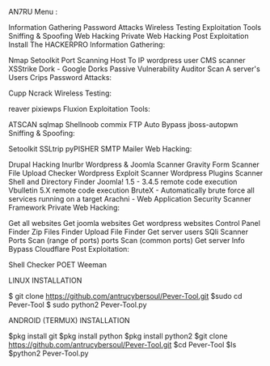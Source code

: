 AN7RU Menu :

Information Gathering
Password Attacks
Wireless Testing
Exploitation Tools
Sniffing & Spoofing
Web Hacking
Private Web Hacking
Post Exploitation
Install The HACKERPRO
Information Gathering:

Nmap
Setoolkit
Port Scanning
Host To IP
wordpress user
CMS scanner
XSStrike
Dork - Google Dorks Passive Vulnerability Auditor
Scan A server's Users
Crips
Password Attacks:

Cupp
Ncrack
Wireless Testing:

reaver
pixiewps
Fluxion
Exploitation Tools:

ATSCAN
sqlmap
Shellnoob
commix
FTP Auto Bypass
jboss-autopwn
Sniffing & Spoofing:

Setoolkit
SSLtrip
pyPISHER
SMTP Mailer
Web Hacking:

Drupal Hacking
Inurlbr
Wordpress & Joomla Scanner
Gravity Form Scanner
File Upload Checker
Wordpress Exploit Scanner
Wordpress Plugins Scanner
Shell and Directory Finder
Joomla! 1.5 - 3.4.5 remote code execution
Vbulletin 5.X remote code execution
BruteX - Automatically brute force all services running on a target
Arachni - Web Application Security Scanner Framework
Private Web Hacking:

Get all websites
Get joomla websites
Get wordpress websites
Control Panel Finder
Zip Files Finder
Upload File Finder
Get server users
SQli Scanner
Ports Scan (range of ports)
ports Scan (common ports)
Get server Info
Bypass Cloudflare
Post Exploitation:

Shell Checker
POET
Weeman


LINUX INSTALLATION

$ git clone https://github.com/antrucybersoul/Pever-Tool.git
$sudo cd Pever-Tool
$ sudo python2 Pever-Tool.py

ANDROID (TERMUX) INSTALLATION

$pkg install git
$pkg install python
$pkg install python2
$git clone https://github.com/antrucybersoul/Pever-Tool.git 
$cd Pever-Tool
$ls
$python2 Pever-Tool.py